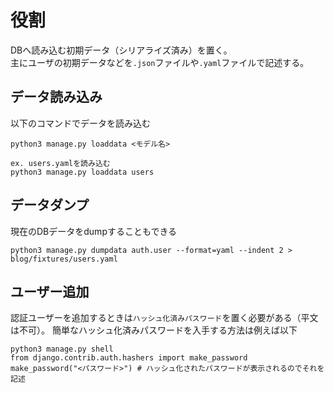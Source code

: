 # 役割
DBへ読み込む初期データ（シリアライズ済み）を置く。<br>
主にユーザの初期データなどを`.json`ファイルや`.yaml`ファイルで記述する。

## データ読み込み
以下のコマンドでデータを読み込む
```
python3 manage.py loaddata <モデル名>

ex. users.yamlを読み込む
python3 manage.py loaddata users
```

## データダンプ
現在のDBデータをdumpすることもできる
```
python3 manage.py dumpdata auth.user --format=yaml --indent 2 > blog/fixtures/users.yaml
```

## ユーザー追加
認証ユーザーを追加するときは`ハッシュ化済みパスワード`を置く必要がある（平文は不可）。
簡単なハッシュ化済みパスワードを入手する方法は例えば以下
```
python3 manage.py shell
from django.contrib.auth.hashers import make_password
make_password("<パスワード>") # ハッシュ化されたパスワードが表示されるのでそれを記述
```

